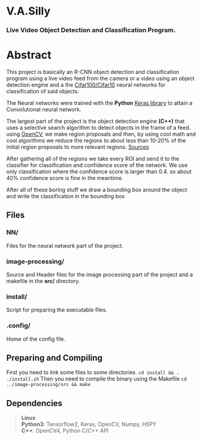 
# V.A.Silly
<h3> Live Video Object Detection and Classification Program.</h3>

<h1> Abstract </h1>
This project is basically an R-CNN object detection and classification program using a live video feed from the  camera or a video using an object detection engine and a the <a href = 'https://www.cs.toronto.edu/~kriz/cifar.html'>Cifar100/Cifar10</a> neural networks for classification of said objects. <br>

The Neural networks were trained with the **Python** <a href='https://keras.io'> Keras library</a> to attain a Convolutional neural network. <br>

The largest part of the project is the object detection engine **(C++)** that uses a selective search algorithm to detect objects in the frame of a feed. using <a href='https://opencv.org/'> OpenCV</a>, we make region proposals and then, by using cool math and cool algorithms we reduce the regions to about less than 10-20% of the initial region proposals to more relevant regions. <a href='http://huppelen.nl/publications/selectiveSearchDraft.pdf'>Sources</a><br>

After gathering all of the regions we take every ROI and send it to the classifier for classification and confidence score of the network. We use only classification where the confidence score is larger than 0.4. so about 40% confidence score is fine in the meantime.<br>

After all of these boring stuff we draw a bounding box around the object and write the classification in the bounding box

## Files
<h3> NN/ </h3>
Files for the neural network part of the project.
<h3> image-processing/ </h3>
Source and Header files for the image processing part of the project and a makefile in the <b>src/</b> directory.
<h3> install/ </h3>
Script for preparing the executable files.
<h3> .config/ </h3>
Home of the config file.


## Preparing and Compiling 
First you need to link some files to some directories.
`cd install && . ./install.sh`
Then you need to compile the binary using the Makefile
`cd ../image-processing/src && make` 

## Dependencies
>**Linux** <br>
>**Python3**: Tensorflow2, Keras, OpenCV, Numpy, H5PY <br>
>**C++**: OpenCV4, Python C/C++ API <br>
